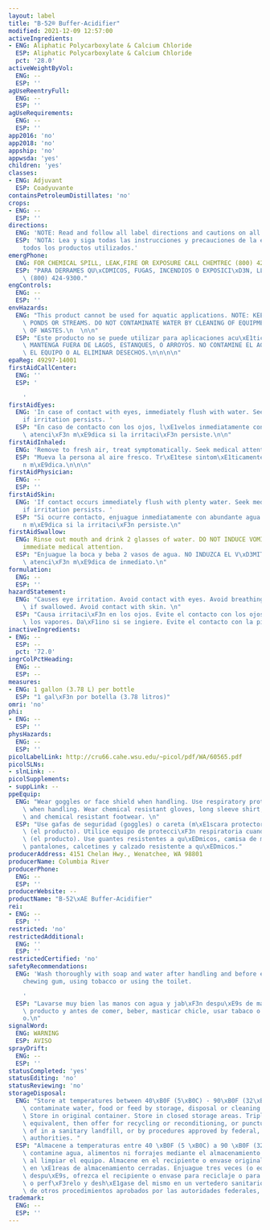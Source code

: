 ```yaml
---
layout: label
title: "B-52® Buffer-Acidifier"
modified: 2021-12-09 12:57:00
activeIngredients:
- ENG: Aliphatic Polycarboxylate & Calcium Chloride
  ESP: Aliphatic Polycarboxylate & Calcium Chloride
  pct: '28.0'
activeWeightByVol:
  ENG: --
  ESP: ''
agUseReentryFull:
  ENG: --
  ESP: ''
agUseRequirements:
  ENG: --
  ESP: ''
app2016: 'no'
app2018: 'no'
appship: 'no'
appwsda: 'yes'
children: 'yes'
classes:
- ENG: Adjuvant
  ESP: Coadyuvante
containsPetroleumDistillates: 'no'
crops:
- ENG: --
  ESP: ''
directions:
  ENG: 'NOTE: Read and follow all label directions and cautions on all products used.'
  ESP: 'NOTA: Lea y siga todas las instrucciones y precauciones de la etiqueta en
    todos los productos utilizados.'
emergPhone:
  ENG: FOR CHEMICAL SPILL, LEAK,FIRE OR EXPOSURE CALL CHEMTREC (800) 424-9300.
  ESP: "PARA DERRAMES QU\xCDMICOS, FUGAS, INCENDIOS O EXPOSICI\xD3N, LLAME A CHEMTREC:\
    \ (800) 424-9300."
engControls:
  ENG: --
  ESP: ''
envHazards:
  ENG: "This product cannot be used for aquatic applications. NOTE: KEEP OUT OF LAKES,\
    \ PONDS OR STREAMS. DO NOT CONTAMINATE WATER BY CLEANING OF EQUIPMENT OR DISPOSAL\
    \ OF WASTES.\n  \n\n"
  ESP: "Este producto no se puede utilizar para aplicaciones acu\xE1ticas. \n\nNOTA:\
    \ MANTENGA FUERA DE LAGOS, ESTANQUES, O ARROYOS. NO CONTAMINE EL AGUA AL LIMPIAR\
    \ EL EQUIPO O AL ELIMINAR DESECHOS.\n\n\n\n"
epaReg: 49297-14001
firstAidCallCenter:
  ENG: ''
  ESP: '

    '
firstAidEyes:
  ENG: 'In case of contact with eyes, immediately flush with water. Seek medical attention
    if irritation persists. '
  ESP: "En caso de contacto con los ojos, l\xE1velos inmediatamente con agua. Busque\
    \ atenci\xF3n m\xE9dica si la irritaci\xF3n persiste.\n\n"
firstAidInhaled:
  ENG: 'Remove to fresh air, treat symptomatically. Seek medical attention. '
  ESP: "Mueva la persona al aire fresco. Tr\xE1tese sintom\xE1ticamente. Obtenga atenci\xF3\
    n m\xE9dica.\n\n\n"
firstAidPhysician:
  ENG: --
  ESP: ''
firstAidSkin:
  ENG: 'If contact occurs immediately flush with plenty water. Seek medical attention
    if irritation persists. '
  ESP: "Si ocurre contacto, enjuague inmediatamente con abundante agua. Busque atenci\xF3\
    n m\xE9dica si la irritaci\xF3n persiste.\n"
firstAidSwallow:
  ENG: Rinse out mouth and drink 2 glasses of water. DO NOT INDUCE VOMITING. Seek
    immediate medical attention.
  ESP: "Enjuague la boca y beba 2 vasos de agua. NO INDUZCA EL V\xD3MITO. Obtenga\
    \ atenci\xF3n m\xE9dica de inmediato.\n"
formulation:
  ENG: --
  ESP: ''
hazardStatement:
  ENG: "Causes eye irritation. Avoid contact with eyes. Avoid breathing vapors. Harmful\
    \ if swallowed. Avoid contact with skin. \n"
  ESP: "Causa irritaci\xF3n en los ojos. Evite el contacto con los ojos. Evite respirar\
    \ los vapores. Da\xF1ino si se ingiere. Evite el contacto con la piel."
inactiveIngredients:
- ENG: --
  ESP: --
  pct: '72.0'
ingrColPctHeading:
  ENG: --
  ESP: --
measures:
- ENG: 1 gallon (3.78 L) per bottle
  ESP: "1 gal\xF3n por botella (3.78 litros)"
omri: 'no'
phi:
- ENG: --
  ESP: ''
physHazards:
  ENG: --
  ESP: ''
picolLabelLink: http://cru66.cahe.wsu.edu/~picol/pdf/WA/60565.pdf
picolSLNs:
- slnLink: --
picolSupplements:
- suppLink: --
ppeEquip:
  ENG: "Wear goggles or face shield when handling. Use respiratory protection device\
    \ when handling. Wear chemical resistant gloves, long sleeve shirt, pants, socks,\
    \ and chemical resistant footwear. \n"
  ESP: "Use gafas de seguridad (goggles) o careta (m\xE1scara protectora) cuando manipule\
    \ (el producto). Utilice equipo de protecci\xF3n respiratoria cuando manipule\
    \ (el producto). Use guantes resistentes a qu\xEDmicos, camisa de manga larga,\
    \ pantalones, calcetines y calzado resistente a qu\xEDmicos."
producerAddress: 4151 Chelan Hwy., Wenatchee, WA 98801
producerName: Columbia River
producerPhone:
  ENG: --
  ESP: ''
producerWebsite: --
productName: "B-52\xAE Buffer-Acidifier"
rei:
- ENG: --
  ESP: ''
restricted: 'no'
restrictedAdditional:
  ENG: ''
  ESP: ''
restrictedCertified: 'no'
safetyRecommendations:
  ENG: 'Wash thoroughly with soap and water after handling and before eating, drinking,
    chewing gum, using tobacco or using the toilet.

    '
  ESP: "Lavarse muy bien las manos con agua y jab\xF3n despu\xE9s de manipular el\
    \ producto y antes de comer, beber, masticar chicle, usar tabaco o ir al ba\xF1\
    o.\n"
signalWord:
  ENG: WARNING
  ESP: AVISO
sprayDrift:
  ENG: --
  ESP: ''
statusCompleted: 'yes'
statusEditing: 'no'
statusReviewing: 'no'
storageDisposal:
  ENG: "Store at temperatures between 40\xB0F (5\xB0C) - 90\xB0F (32\xB0C). Do not\
    \ contaminate water, food or feed by storage, disposal or cleaning of equipment.\
    \ Store in original container. Store in closed storage areas. Triple rinse or\
    \ equivalent, then offer for recycling or reconditioning, or puncture and dispose\
    \ of in a sanitary landfill, or by procedures approved by federal, state and local\
    \ authorities. "
  ESP: "Almacene a temperaturas entre 40 \xB0F (5 \xB0C) a 90 \xB0F (32 \xB0C). No\
    \ contamine agua, alimentos ni forrajes mediante el almacenamiento y desecho o\
    \ al limpiar el equipo. Almacene en el recipiente o envase original. Almacene\
    \ en \xE1reas de almacenamiento cerradas. Enjuague tres veces (o equivalente),\
    \ despu\xE9s, ofrezca el recipiente o envase para reciclaje o para reacondicionarlo,\
    \ o perf\xF3relo y desh\xE1gase del mismo en un vertedero sanitario o por medio\
    \ de otros procedimientos aprobados por las autoridades federales, locales y estatales."
trademark:
  ENG: --
  ESP: ''
---
```

